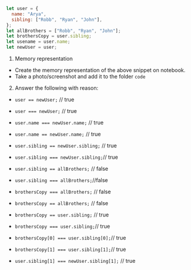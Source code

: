 ```js
let user = {
  name: "Arya",
  sibling: ["Robb", "Ryan", "John"],
};
let allBrothers = ["Robb", "Ryan", "John"];
let brothersCopy = user.sibling;
let usename = user.name;
let newUser = user;
```

1. Memory representation

- Create the memory representation of the above snippet on notebook.
- Take a photo/screenshot and add it to the folder `code`

<!-- To add this image here use ![name](./hello.jpg) -->

2. Answer the following with reason:

- `user == newUser;` // true
<!-- reason both is object  and both data same. -->
- `user === newUser;` // true
<!-- reason both is object  and both data same. -->
- `user.name === newUser.name;` // true
<!-- reason both is object  and both user.name is same  -->
- `user.name == newUser.name;` // true
<!-- reason both is object  and both user.name is same  -->
- `user.sibling == newUser.sibling;` // true
<!-- reason both is object  and both user.sibling is same  -->
- `user.sibling === newUser.sibling;`// true
<!-- reason both is object  and both user.sibling is same  -->
- `user.sibling == allBrothers;` // false
<!-- both is arrey but first is inside the object  and second is free arrey   -->
- `user.sibling === allBrothers;`//false
<!-- both is arrey but first is inside the object  and second is free arrey   -->
- `brothersCopy === allBrothers;` // false
<!-- brothersCopy takes value from object  so this is not equal  -->

- `brothersCopy == allBrothers;` // false
<!-- brothersCopy takes value from object  so this is not equal  -->
- `brothersCopy == user.sibling;` // true
<!-- brothersCopy takes his value from object and user.sibling takes value from object  -->
- `brothersCopy === user.sibling;`// true
<!-- brothersCopy takes his value from object and user.sibling takes value from object  -->
- `brothersCopy[0] === user.sibling[0];`// true
<!-- brothersCopy takes his value from object and user.sibling takes value from object  -->
- `brothersCopy[1] === user.sibling[1];`// true
<!-- brothersCopy takes his value from object and user.sibling takes value from object  -->
- `user.sibling[1] === newUser.sibling[1];` // true
<!-- brothersCopy takes his value from object and user.sibling takes value from object  -->
